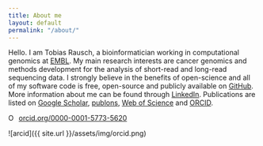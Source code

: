 ```yaml
---
title: About me
layout: default
permalink: "/about/"
---
```


Hello. I am Tobias Rausch, a bioinformatician working in computational genomics at [EMBL](https://www.embl.de/). My main research interests are cancer genomics and methods development for the analysis of short-read and long-read sequencing data. I strongly believe in the benefits of open-science and all of my software code is free, open-source and publicly available on [GitHub](https://github.com/tobiasrausch). More information about me can be found through [LinkedIn](https://de.linkedin.com/in/tobias-rausch-48659a80). Publications are listed on [Google Scholar](https://scholar.google.de/citations?user=fQ1VoZEAAAAJ), [publons](https://publons.com/researcher/1172942/tobias-rausch/), [Web of Science](https://publons.com/researcher/H-6511-2019/) and [ORCID](https://orcid.org/0000-0001-5773-5620).

<span id="badgeCont543"><script type="text/javascript" src="https://publons.com/mashlets?el=badgeCont543&rid=H-6511-2019"></script></span>

<a href="https://orcid.org/0000-0001-5773-5620" target="orcid.widget" rel="noopener noreferrer" style="vertical-align:top;"><img src="https://orcid.org/sites/default/files/images/orcid_16x16.png" style="width:1em;margin-right:.5em;" alt="ORCID iD icon">orcid.org/0000-0001-5773-5620</a>

![arcid]({{ site.url }}/assets/img/orcid.png)

